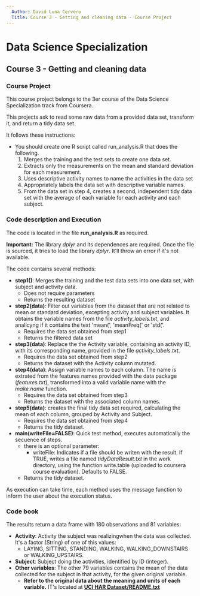 ```yaml
---
  Author: David Luna Cervero
  Title: Course 3 - Getting and cleaning data - Course Project
---
```

# Data Science Specialization
## Course 3 - Getting and cleaning data
### Course Project

This course project belongs to the 3er course of the Data Science Specialization track from Coursera.

This projects ask to read some raw data from a provided data set, transform it, and return a tidy data set.

It follows these instructions:

* You should create one R script called run_analysis.R that does the following.
    1. Merges the training and the test sets to create one data set.
    2. Extracts only the measurements on the mean and standard deviation for each measurement. 
    3. Uses descriptive activity names to name the activities in the data set
    4. Appropriately labels the data set with descriptive variable names. 
    5. From the data set in step 4, creates a second, independent tidy data set with the average of each variable for each activity and each subject.

### Code description and Execution
The code is located in the file **run_analysis.R** as required.

**Important:** The library *dplyr* and its dependences are required. Once the file is sourced, it tries to load the library *dplyr*. It'll throw an error if it's not available.

The code contains several methods:

* **step1()**: Merges the training and the test data sets into one data set, with subject and activity data.
    + Does not require parameters
    + Returns the resulting dataset
* **step2(data)**: Filter out variables from the dataset that are not related to mean or standard deviation, excepting activity and subject variables. It obtains the variable names from the file *activity_labels.txt*, and analicyng if it contains the text 'mean(', 'meanFreq(' or 'std('.
    + Requires the data set obtained from step1
    + Returns the filtered data set
* **step3(data)**: Replace the the Activity variable, containing an activity ID, with its corresponding name, provided in the file *activity_labels.txt*. 
    + Requires the data set obtained from step2
    + Returns the dataset with the Activity column mutated.
* **step4(data)**: Assign variable names to each column. The name is extrated from the features names provided with the data package (*features.txt*), transformed into a valid variable name with the *make.name* function.
    + Requires the data set obtained from step3
    + Returns the dataset with the associated column names.
* **step5(data)**: creates the final tidy data set required, calculating the mean of each column, grouped by Activity and Subject.
    + Requires the data set obtained from step4
    + Returns the tidy dataset.
* **main(writeFile=FALSE)**: Quick test method, executes automatically the secuence of steps.
    + there is an optional parameter:
        + writeFile: Indicates if a file should be writen with the result. If TRUE, writes a file named *tidyDataResult.txt* in the work directory, using the function write.table (uploaded to coursera course evaluation). Defaults to FALSE.
    + Returns the tidy dataset.

As execution can take time, each method uses the message function to inform the user about the execution status.

### Code book

The results return a data frame with 180 observations and 81 variables:

* **Activity**: Activity the subject was realizingwhen the data was collected. It's a factor (String) of one of this values:     
    + LAYING, SITTING, STANDING, WALKING, WALKING_DOWNSTAIRS or WALKING_UPSTAIRS.
* **Subject**: Subject doing the activities, identified by ID (integer).
* **Other variables**: The other 79 variables contains the mean of the data collected for the subject in that activity, for the given original variable.
    + **Refer to the original data about the meaning and units of each variable.** IT's located at **[UCI HAR Dataset/README.txt](./UCI%20HAR%20Dataset/README.txt)**

